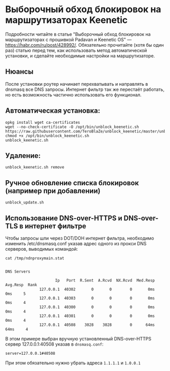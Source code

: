 # Выборочный обход блокировок на маршрутизаторах Keenetic
Подробности читайте в статье "Выборочный обход блокировок на маршрутизаторах с прошивкой Padavan и Keenetic OS" — https://habr.com/ru/post/428992/. Обязательно прочитайте (хотя бы один раз) статью перед тем, как использовать метод автоматической установки, и сделайте необходимые настройки на маршрутизаторе.

## Нюансы
После установки роутер начинает перехватывать и направлять в dnsmasq все DNS запросы.
Интернет фильтр так же перестаёт работать, но есть возможность частично использовать его функционал.

## Автоматическая установка:
```shell script
opkg install wget ca-certificates
wget --no-check-certificate -O /opt/bin/unblock_keenetic.sh https://raw.githubusercontent.com/TeroBlaZe/unblock_keenetic/master/unblock_keenetic.sh
chmod +x /opt/bin/unblock_keenetic.sh
unblock_keenetic.sh
```

## Удаление:
```shell script
unblock_keenetic.sh remove
```

## Ручное обновление списка блокировок (например при добавлении)
```shell script
unblock_update.sh
```

## Использование DNS-over-HTTPS и DNS-over-TLS в интернет фильтре

Чтобы запросы шли через DOT/DOH интернет фильтра, необходимо изменить /etc/dnsmasq.conf указав адрес одного из прокси DNS серверов, выводимых командой:
```shell script
cat /tmp/ndnproxymain.stat
```
```shell script

DNS Servers

                      Ip   Port  R.Sent  A.Rcvd  NX.Rcvd  Med.Resp  Avg.Resp  Rank
               127.0.0.1  40302       0       0        0       0ms       0ms     5
               127.0.0.1  40303       0       0        0       0ms       0ms     4
               127.0.0.1  40300       0       0        0       0ms       0ms     4
               127.0.0.1  40301       0       0        0       0ms       0ms     4
               127.0.0.1  40508    3028    3028        0      64ms      64ms     4
```
В этом примере выбран вручную установленный DNS-over-HTTPS сервер 127.0.0.1:40508 указав в `dnsmasq.conf`:
```shell script
server=127.0.0.1#40508
```
При этом обязательно нужно убрать адреса `1.1.1.1` и `1.0.0.1`
